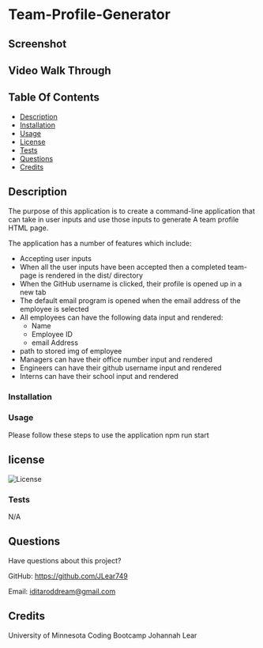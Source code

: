 # Team-Profile-Generator

## Screenshot

## Video Walk Through 


  ## Table Of Contents
  * [Description](#description)
  * [Installation](#installation)
  * [Usage](#usage)
  * [License](#license)
  * [Tests](#tests)
  * [Questions](#questions)
  * [Credits](#credits)
  
## Description 
 The purpose of this application is to create a command-line application that can take in user inputs and use those inputs to generate A team profile HTML page.

The application has a number of features which include:

* Accepting user inputs
* When all the user inputs have been accepted then a completed team-page is rendered in the dist/ directory
* When the GitHub username is clicked, their profile is opened up in a new tab
* The default email program is opened when the email address of the employee is selected
* All employees can have the following data input and rendered:
  * Name
  * Employee ID
  * email Address
* path to stored img of employee
* Managers can have their office number input and rendered
* Engineers can have their github username input and rendered
* Interns can have their school input and rendered
  
 ### Installation
 
  
  ### Usage
  Please follow these steps to use the application
  npm run start
  
  ## license
  ![License](https://img.shields.io/badge/License-MIT-orange.svg)


### Tests
N/A

## Questions
Have questions about this project? <br>

GitHub: https://github.com/JLear749 <br>

Email: iditaroddream@gmail.com <br>

## Credits
University of Minnesota Coding Bootcamp
Johannah Lear
